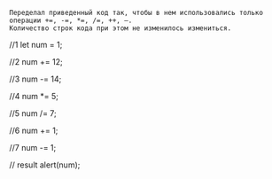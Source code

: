     Переделал приведенный код так, чтобы в нем использовались только операции +=, -=, *=, /=, ++, —. 
    Количество строк кода при этом не изменилось измениться.

//1
let num = 1;

//2
num += 12;

//3
num -= 14;

//4
num *= 5;

//5
num /= 7;

//6
num += 1;

//7
num -= 1;

// result
alert(num);




